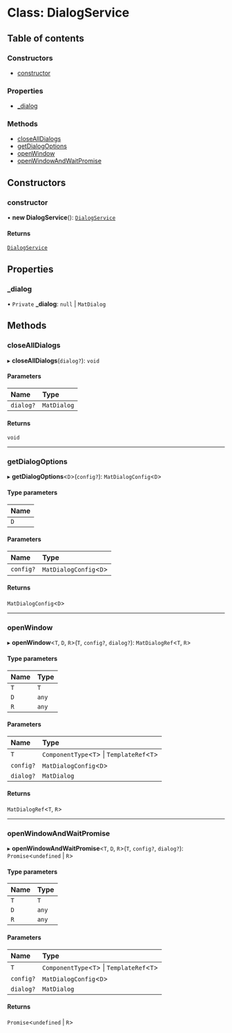 # Class: DialogService

## Table of contents

### Constructors

- [constructor](DialogService.md#constructor)

### Properties

- [\_dialog](DialogService.md#_dialog)

### Methods

- [closeAllDialogs](DialogService.md#closealldialogs)
- [getDialogOptions](DialogService.md#getdialogoptions)
- [openWindow](DialogService.md#openwindow)
- [openWindowAndWaitPromise](DialogService.md#openwindowandwaitpromise)

## Constructors

### constructor

• **new DialogService**(): [`DialogService`](DialogService.md)

#### Returns

[`DialogService`](DialogService.md)

## Properties

### \_dialog

• `Private` **\_dialog**: ``null`` \| `MatDialog`

## Methods

### closeAllDialogs

▸ **closeAllDialogs**(`dialog?`): `void`

#### Parameters

| Name | Type |
| :------ | :------ |
| `dialog?` | `MatDialog` |

#### Returns

`void`

___

### getDialogOptions

▸ **getDialogOptions**\<`D`\>(`config?`): `MatDialogConfig`\<`D`\>

#### Type parameters

| Name |
| :------ |
| `D` |

#### Parameters

| Name | Type |
| :------ | :------ |
| `config?` | `MatDialogConfig`\<`D`\> |

#### Returns

`MatDialogConfig`\<`D`\>

___

### openWindow

▸ **openWindow**\<`T`, `D`, `R`\>(`T`, `config?`, `dialog?`): `MatDialogRef`\<`T`, `R`\>

#### Type parameters

| Name | Type |
| :------ | :------ |
| `T` | `T` |
| `D` | `any` |
| `R` | `any` |

#### Parameters

| Name | Type |
| :------ | :------ |
| `T` | `ComponentType`\<`T`\> \| `TemplateRef`\<`T`\> |
| `config?` | `MatDialogConfig`\<`D`\> |
| `dialog?` | `MatDialog` |

#### Returns

`MatDialogRef`\<`T`, `R`\>

___

### openWindowAndWaitPromise

▸ **openWindowAndWaitPromise**\<`T`, `D`, `R`\>(`T`, `config?`, `dialog?`): `Promise`\<`undefined` \| `R`\>

#### Type parameters

| Name | Type |
| :------ | :------ |
| `T` | `T` |
| `D` | `any` |
| `R` | `any` |

#### Parameters

| Name | Type |
| :------ | :------ |
| `T` | `ComponentType`\<`T`\> \| `TemplateRef`\<`T`\> |
| `config?` | `MatDialogConfig`\<`D`\> |
| `dialog?` | `MatDialog` |

#### Returns

`Promise`\<`undefined` \| `R`\>
